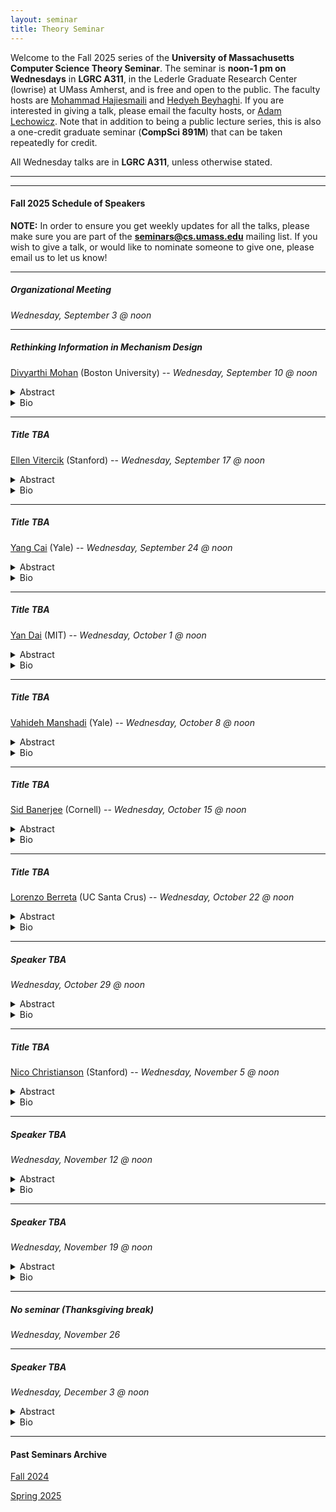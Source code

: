 ```yaml
---
layout: seminar
title: Theory Seminar
---
```

Welcome to the Fall 2025 series of the **University of Massachusetts Computer Science Theory Seminar**. The seminar is **noon-1 pm on Wednesdays** in **LGRC A311**, in the Lederle Graduate Research Center (lowrise) at UMass Amherst, and is free and open to the public. The faculty hosts are [Mohammad Hajiesmaili](https://groups.cs.umass.edu/hajiesmaili/) and [Hedyeh Beyhaghi](https://hedyehbeyhaghi.github.io/). If you are interested in giving a talk, please email the faculty hosts, or [Adam Lechowicz](https://adamlechowicz.github.io/#contact). Note that in addition to being a public lecture series, this is also a one-credit graduate seminar (**CompSci 891M**) that can be taken repeatedly for credit.

All Wednesday talks are in **LGRC A311**, unless otherwise stated.

<hr>

<hr>

#### Fall 2025 Schedule of Speakers

**NOTE:** In order to ensure you get weekly updates for all the talks, please make sure you are part of the **seminars@cs.umass.edu** mailing list. If you wish to give a talk, or would like to nominate someone to give one, please email us to let us know!

<hr>

##### Organizational Meeting
*Wednesday, September 3 @ noon*

<hr>

##### Rethinking Information in Mechanism Design

[Divyarthi Mohan](https://www.divyarthimohan.com/) (Boston University) --  *Wednesday, September 10 @ noon*
<details markdown="1">
<summary>Abstract</summary>
  
Online markets and platforms have drastically shaped the algorithmic landscape into a complex ecosystem of strategic or self-interested entities. Hence, it is important to design algorithmic systems that are robust to strategic behavior and other informational uncertainties in order to guarantee desirable outcomes. In this talk, I will focus on my recent work that tackles three important challenges—uncertain decision making, strategic behavior, and interdependence—by using approximation algorithms to go beyond standard assumptions on information structures.

</details>
<details markdown="1">
<summary>Bio</summary>

Divyarthi Mohan is a postdoctoral researcher in the Faculty of Computing & Data Sciences at Boston University. Her research broadly lies at the intersection of computer science and economics, with a focus on algorithmic mechanisms design and the interplay of incentives and information. She obtained her PhD in Computer Science at Princeton University, advised by Matt Weinberg, and was previously a postdoctoral fellow at Tel Aviv University hosted by Michal Feldman. Her research has been recognized with the Simons-Berkeley Research Fellowship for Fall 2022, the class of 2021 Siebel Scholarship, and 2019 SEAS award of excellence at Princeton University, and her work was invited to the Highlights Beyond EC 2024.

</details>

<hr>

##### Title TBA

[Ellen Vitercik](https://vitercik.github.io/) (Stanford) --  *Wednesday, September 17 @ noon*
<details markdown="1">
<summary>Abstract</summary>
  
TBA

</details>
<details markdown="1">
<summary>Bio</summary>

TBA

</details>

<hr>

##### Title TBA

[Yang Cai](https://www.cs.yale.edu/homes/cai/) (Yale) -- *Wednesday, September 24 @ noon*
<details markdown="1">
<summary>Abstract</summary>
  
TBA

</details>
<details markdown="1">
<summary>Bio</summary>

TBA

</details>

<hr>

##### Title TBA

[Yan Dai](https://yandaichn.github.io/) (MIT) -- *Wednesday, October 1 @ noon*
<details markdown="1">
<summary>Abstract</summary>
  
TBA

</details>
<details markdown="1">
<summary>Bio</summary>

TBA

</details>

<hr>

##### Title TBA

[Vahideh Manshadi](https://vahideh-manshadi.com) (Yale) -- *Wednesday, October 8 @ noon*
<details markdown="1">
<summary>Abstract</summary>
  
TBA

</details>
<details markdown="1">
<summary>Bio</summary>

TBA

</details>

<hr>

##### Title TBA

[Sid Banerjee](https://sidbanerjee.orie.cornell.edu/) (Cornell) -- *Wednesday, October 15 @ noon*
<details markdown="1">
<summary>Abstract</summary>
  
TBA

</details>
<details markdown="1">
<summary>Bio</summary>

TBA

</details>

<hr>

##### Title TBA

[Lorenzo Berreta](https://lorenzo2beretta.github.io) (UC Santa Crus) -- *Wednesday, October 22 @ noon*
<details markdown="1">
<summary>Abstract</summary>
  
TBA

</details>
<details markdown="1">
<summary>Bio</summary>

TBA

</details>

<hr>

##### Speaker TBA
*Wednesday, October 29 @ noon*
<details markdown="1">
<summary>Abstract</summary>
  
TBA

</details>
<details markdown="1">
<summary>Bio</summary>

TBA

</details>

<hr>

##### Title TBA

[Nico Christianson](https://nicochristianson.com/) (Stanford) -- *Wednesday, November 5 @ noon*
<details markdown="1">
<summary>Abstract</summary>
  
TBA

</details>
<details markdown="1">
<summary>Bio</summary>

TBA

</details>

<hr>

##### Speaker TBA
*Wednesday, November 12 @ noon*
<details markdown="1">
<summary>Abstract</summary>
  
TBA

</details>
<details markdown="1">
<summary>Bio</summary>

TBA

</details>

<hr>

##### Speaker TBA
*Wednesday, November 19 @ noon*
<details markdown="1">
<summary>Abstract</summary>
  
TBA

</details>
<details markdown="1">
<summary>Bio</summary>

TBA

</details>

<hr>

##### *No seminar (Thanksgiving break)*
*Wednesday, November 26*

<hr>

##### Speaker TBA
*Wednesday, December 3 @ noon*
<details markdown="1">
<summary>Abstract</summary>
  
TBA

</details>
<details markdown="1">
<summary>Bio</summary>

TBA

</details>

<!-- ##### TBD

[TBA](https://groups.cs.umass.edu/theory/) (TBA) --  *Tuesday, October 24 @ noon*
<details markdown="1">
<summary>Abstract</summary>
  
Abstract TBA

</details>
<details markdown="1">
<summary>Bio</summary>

Bio TBA

</details>

<hr> -->

<hr>

#### Past Seminars Archive

[Fall 2024](https://theory.cs.umass.edu/seminar-f24)  

[Spring 2025](https://theory.cs.umass.edu/seminar-s25)

